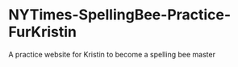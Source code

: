# NYTimes-SpellingBee-Practice-FurKristin
 A practice website for Kristin to become a spelling bee master
